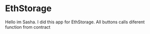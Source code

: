 # EthStorage

Hello im Sasha. I did this app for EthStorage. All buttons calls diferent function from contract
